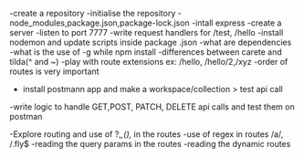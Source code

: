 -create a repository
-initialise the repository
-node_modules,package.json,package-lock.json
-intall express
-create a server
-listen to port 7777
-write request handlers for /test, /hello
-install nodemon and update scripts inside package .json
-what are dependencies
-what is the use of -g while npm install
-differences between carete and tilda(^ and ~)
-play with route extensions ex: /hello, /hello/2,/xyz
-order of routes is very important

- install postmann app and make a workspace/collection > test api call

-write logic to handle GET,POST, PATCH, DELETE api calls and test them on postman

-Explore routing and use of ?,*,(),* in the routes
-use of regex in routes /a/, /.fly$
-reading the query params in the routes
-reading the dynamic routes